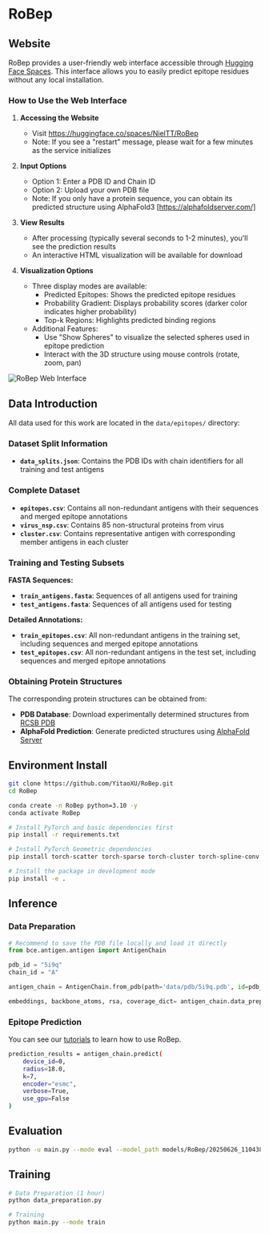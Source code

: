 # RoBep
## Website
RoBep provides a user-friendly web interface accessible through [Hugging Face Spaces](https://huggingface.co/spaces/NielTT/RoBep). This interface allows you to easily predict epitope residues without any local installation.

### How to Use the Web Interface

1. **Accessing the Website**
   - Visit https://huggingface.co/spaces/NielTT/RoBep
   - Note: If you see a "restart" message, please wait for a few minutes as the service initializes

2. **Input Options**
   - Option 1: Enter a PDB ID and Chain ID
   - Option 2: Upload your own PDB file
   - Note: If you only have a protein sequence, you can obtain its predicted structure using AlphaFold3 [https://alphafoldserver.com/]

3. **View Results**
   - After processing (typically several seconds to 1-2 minutes), you'll see the prediction results
   - An interactive HTML visualization will be available for download

4. **Visualization Options**
   - Three display modes are available:
     * Predicted Epitopes: Shows the predicted epitope residues
     * Probability Gradient: Displays probability scores (darker color indicates higher probability)
     * Top-k Regions: Highlights predicted binding regions
   - Additional Features:
     * Use "Show Spheres" to visualize the selected spheres used in epitope prediction
     * Interact with the 3D structure using mouse controls (rotate, zoom, pan)

![RoBep Web Interface](figures/website.png)

## Data Introduction

All data used for this work are located in the `data/epitopes/` directory:

### Dataset Split Information
- **`data_splits.json`**: Contains the PDB IDs with chain identifiers for all training and test antigens

### Complete Dataset
- **`epitopes.csv`**: Contains all non-redundant antigens with their sequences and merged epitope annotations
- **`virus_nsp.csv`**: Contains 85 non-structural proteins from virus
- **`cluster.csv`**: Contains representative antigen with corresponding member antigens in each cluster
### Training and Testing Subsets

**FASTA Sequences:**
- **`train_antigens.fasta`**: Sequences of all antigens used for training
- **`test_antigens.fasta`**: Sequences of all antigens used for testing

**Detailed Annotations:**
- **`train_epitopes.csv`**: All non-redundant antigens in the training set, including sequences and merged epitope annotations
- **`test_epitopes.csv`**: All non-redundant antigens in the test set, including sequences and merged epitope annotations

### Obtaining Protein Structures

The corresponding protein structures can be obtained from:
- **PDB Database**: Download experimentally determined structures from [RCSB PDB](https://www.rcsb.org/)
- **AlphaFold Prediction**: Generate predicted structures using [AlphaFold Server](https://alphafoldserver.com/)

## Environment Install
```bash
git clone https://github.com/YitaoXU/RoBep.git
cd RoBep

conda create -n RoBep python=3.10 -y
conda activate RoBep

# Install PyTorch and basic dependencies first
pip install -r requirements.txt

# Install PyTorch Geometric dependencies
pip install torch-scatter torch-sparse torch-cluster torch-spline-conv -f https://data.pyg.org/whl/torch-2.5.0+cu124.html

# Install the package in development mode
pip install -e .
```

## Inference
### Data Preparation
```python
# Recommend to save the PDB file locally and load it directly 
from bce.antigen.antigen import AntigenChain

pdb_id = "5i9q"
chain_id = "A"

antigen_chain = AntigenChain.from_pdb(path='data/pdb/5i9q.pdb', id=pdb_id, chain_id = chain_id)

embeddings, backbone_atoms, rsa, coverage_dict= antigen_chain.data_preparation(radius=19.0)
```

### Epitope Prediction
You can see our [tutorials](notebooks/example.ipynb) to learn how to use RoBep.

```bash
prediction_results = antigen_chain.predict(
    device_id=0,
    radius=18.0,
    k=7,
    encoder="esmc",
    verbose=True,
    use_gpu=False
)
```
## Evaluation
```bash
python -u main.py --mode eval --model_path models/RoBep/20250626_110438/best_mcc_model.bin --radius 18.0 --k 7

```

## Training
```bash
# Data Preparation (1 hour)
python data_preparation.py

# Training
python main.py --mode train
```


<!-- ### User friendly website
```bash
conda activate RoBep
pip install -r src/bce/website/requirements.txt

cd src/bce/website

python run_server.py --host 0.0.0.0 --port 8000
``` -->
